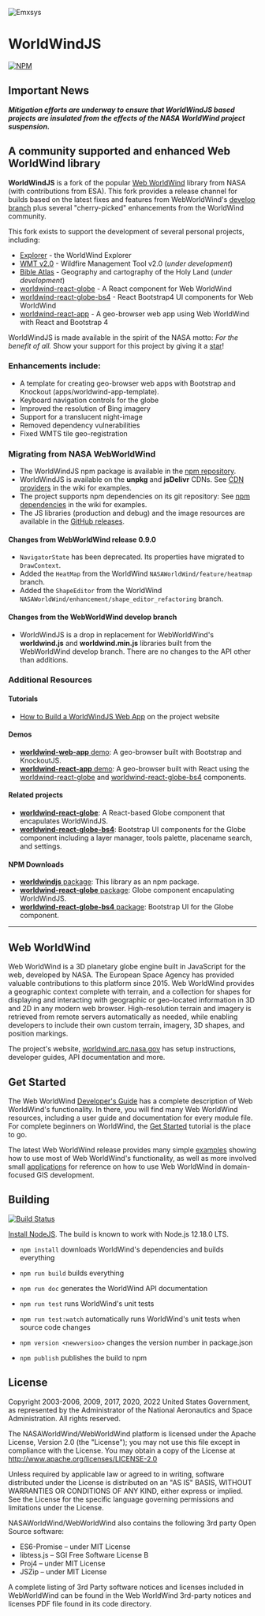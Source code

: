 ![Emxsys](docs/emxsys_logo.png)

# WorldWindJS
[![NPM](https://img.shields.io/npm/v/worldwindjs.svg)](https://www.npmjs.com/package/worldwindjs) 

## Important News
***Mitigation efforts are underway to ensure that WorldWindJS based projects are insulated from the effects of the NASA WorldWind project suspension.***

## A community supported and enhanced Web WorldWind library
__WorldWindJS__ is a fork of the popular [Web WorldWind](https://github.com/NASAWorldWind/WebWorldWind)
library from NASA (with contributions from ESA). This fork provides a release channel for builds based on the latest fixes
and features from WebWorldWind's [develop branch](https://github.com/NASAWorldWind/WebWorldWind/commits/develop) plus several "cherry-picked" enhancements from the WorldWind community.

This fork exists to support the development of several personal projects, including:

- [Explorer](https://worldwind.earth/explorer) - the WorldWind Explorer
- [WMT v2.0](https://worldwind.earth/wildfire) -  Wildfire Management Tool v2.0 (_under development_)
- [Bible Atlas](https://viewer.earth/bible-atlas) - Geography and cartography of the Holy Land (_under development_)
- [worldwind-react-globe](https://worldwind.earth/worldwind-react-globe/) - A React component for Web WorldWind
- [worldwind-react-globe-bs4](https://worldwind.earth/worldwind-react-globe-bs4/) - React Bootstrap4 UI components for Web WorldWind
- [worldwind-react-app](https://worldwind.earth/worldwind-react-app/) - A geo-browser web app using Web WorldWind with React and Bootstrap 4 

WorldWindJS is made available in the spirit of the NASA motto: _For the benefit of all._  Show your support for this project by giving it a [star](https://github.com/worldwindearth/worldwindjs/stargazers)!

### Enhancements include:

- A template for creating geo-browser web apps with Bootstrap and Knockout (apps/worldwind-app-template).
- Keyboard navigation controls for the globe
- Improved the resolution of Bing imagery
- Support for a translucent night-image
- Removed dependency vulnerabilities
- Fixed WMTS tile geo-registration 

### Migrating from NASA WebWorldWind

- The WorldWindJS npm package is available in the [npm repository](https://www.npmjs.com/package/worldwindjs).
- WorldWindJS is available on the __unpkg__ and __jsDelivr__ CDNs. See [CDN providers](https://github.com/worldwindearth/worldwindjs/wiki/CDN-providers) in the wiki for examples.
- The project supports npm dependencies on its git repository: See [npm dependencies](https://github.com/worldwindearth/worldwindjs/wiki/npm-dependencies) in the wiki for examples. 
- The JS libraries (production and debug) and the image resources are available in the [GitHub releases](https://github.com/worldwindearth/worldwindjs/releases/latest).


#### Changes from WebWorldWind release 0.9.0
- `NavigatorState` has been deprecated. Its properties have migrated to `DrawContext`.
- Added the `HeatMap` from the WorldWind `NASAWorldWind/feature/heatmap` branch.
- Added the `ShapeEditor` from the WorldWind `NASAWorldWind/enhancement/shape_editor_refactoring` branch.

#### Changes from the WebWorldWind develop branch
- WorldWindJS is a drop in replacement for WebWorldWind's __worldwind.js__ and __worldwind.min.js__ libraries built from the WebWorldWind develop branch. There are no changes to the API other than additions.

### Additional Resources
#### Tutorials
- [How to Build a WorldWindJS Web App](https://worldwindearth.github.io/worldwindjs/) on the project website

#### Demos
- [__worldwind-web-app__ demo](https://worldwindearth.github.io/worldwind-web-app/): A geo-browser built with Bootstrap and KnockoutJS.
- [__worldwind-react-app__ demo](https://worldwind.earth/worldwind-react-app/): A geo-browser built with React using the [worldwind-react-globe](https://github.com/emxsys/worldwind-react-globe) and [worldwind-react-globe-bs4](https://github.com/emxsys/worldwind-react-globe-bs4) components.

#### Related projects
- __[worldwind-react-globe](https://github.com/emxsys/worldwind-react-globe)__: A React-based Globe component that encapulates WorldWindJS.
- __[worldwind-react-globe-bs4](https://github.com/emxsys/worldwind-react-globe-bs4)__: Bootstrap UI components for the Globe component including a layer manager, tools palette, placename search, and settings.

#### NPM Downloads
- [__worldwindjs__ package](https://www.npmjs.com/package/worldwindjs): This library as an npm package.
- [__worldwind-react-globe__ package](https://www.npmjs.com/package/worldwind-react-globe): Globe component encapulating WorldWindJS.
- [__worldwind-react-globe-bs4__ package](https://www.npmjs.com/package/worldwind-react-globe-bs4): Bootstrap UI for the Globe component.

---

## Web WorldWind

Web WorldWind is a 3D planetary globe engine built in JavaScript for the web, developed by NASA. The European Space Agency has provided valuable
contributions to this platform since 2015. Web WorldWind provides a geographic context complete with terrain, and a
collection for shapes for displaying and interacting with geographic or geo-located information in 3D and 2D in any
modern web browser. High-resolution terrain and imagery is retrieved from remote servers automatically as needed, while
enabling developers to include their own custom terrain, imagery, 3D shapes, and position markings.

The project's website, [worldwind.arc.nasa.gov](https://worldwind.arc.nasa.gov) has setup instructions, developer guides, API documentation and more.

## Get Started

The Web WorldWind [Developer's Guide](https://worldwind.arc.nasa.gov/web) has a complete description of Web WorldWind's
functionality. In there, you will find many Web WorldWind resources, including a user guide and documentation for every module file. 
For complete beginners on WorldWind, the [Get Started](https://worldwind.arc.nasa.gov/web/get-started/) tutorial is the place to go.

The latest Web WorldWind release provides many simple [examples](https://github.com/NASAWorldWind/WebWorldWind/tree/develop/examples) showing
how to use most of Web WorldWind's functionality, as well as more involved small [applications](https://github.com/NASAWorldWind/WebWorldWind/tree/develop/apps)
for reference on how to use Web WorldWind in domain-focused GIS development. 

## Building

[![Build Status](https://travis-ci.com/NASAWorldWind/WebWorldWind.svg?branch=develop)](https://travis-ci.com/NASAWorldWind/WebWorldWind)

[Install NodeJS](https://nodejs.org). The build is known to work with Node.js 12.18.0 LTS.

- `npm install` downloads WorldWind's dependencies and builds everything

- `npm run build` builds everything

- `npm run doc` generates the WorldWind API documentation

- `npm run test` runs WorldWind's unit tests

- `npm run test:watch` automatically runs WorldWind's unit tests when source code changes

- `npm version <newversioo>` changes the version number in package.json

- `npm publish` publishes the build to npm

## License

Copyright 2003-2006, 2009, 2017, 2020, 2022 United States Government, as represented
by the Administrator of the National Aeronautics and Space Administration.
All rights reserved.

The NASAWorldWind/WebWorldWind platform is licensed under the Apache License,
Version 2.0 (the "License"); you may not use this file except in compliance
with the License. You may obtain a copy of the License
at http://www.apache.org/licenses/LICENSE-2.0

Unless required by applicable law or agreed to in writing, software distributed
under the License is distributed on an "AS IS" BASIS, WITHOUT WARRANTIES OR
CONDITIONS OF ANY KIND, either express or implied. See the License for the
specific language governing permissions and limitations under the License.

NASAWorldWind/WebWorldWind also contains the following 3rd party Open Source
software:

- ES6-Promise – under MIT License
- libtess.js – SGI Free Software License B
- Proj4 – under MIT License
- JSZip – under MIT License

A complete listing of 3rd Party software notices and licenses included in
WebWorldWind can be found in the Web WorldWind 3rd-party notices and licenses PDF file found in its code directory.
